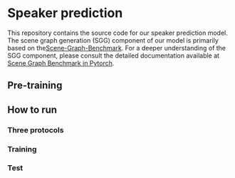 # Speaker prediction

This repository contains the source code for our speaker prediction model. The scene graph generation (SGG) component of our model is primarily based on the[Scene-Graph-Benchmark](https://github.com/KaihuaTang/Scene-Graph-Benchmark.pytorch). For a deeper understanding of the SGG component, please consult the detailed documentation available at [Scene Graph Benchmark in Pytorch](https://github.com/KaihuaTang/Scene-Graph-Benchmark.pytorch/blob/master/README.md).

## Pre-training

## How to run
### Three protocols

### Training

### Test
